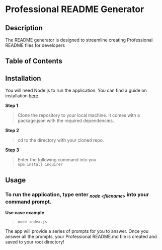 
  # Professional README Generator
  ## Description
  The README generator is designed to streamline creating Professional README files for developers
  ## Table of Contents

  ## Installation
  You will need Node.js to run the application. You can find a guide on installation [here](https://coding-boot-camp.github.io/full-stack/nodejs/how-to-install-nodejs).
        
**Step 1**
> Clone the repository to your local machine. It comes with a package.json with the required dependencies.

**Step 2**  
> cd to the directory with your cloned repo. 

**Step 3** 
> Enter the following command into you  
`npm install inquirer`
  ## Usage
  ### To run the application, type enter <sub>_node \<filename\>_</sub> into your command prompt.
**Use case example**
> `node index.js`

The app will provide a series of prompts for you to answer. Once you answer all the prompts, your Professional README.md file is created and saved to your root directory!

